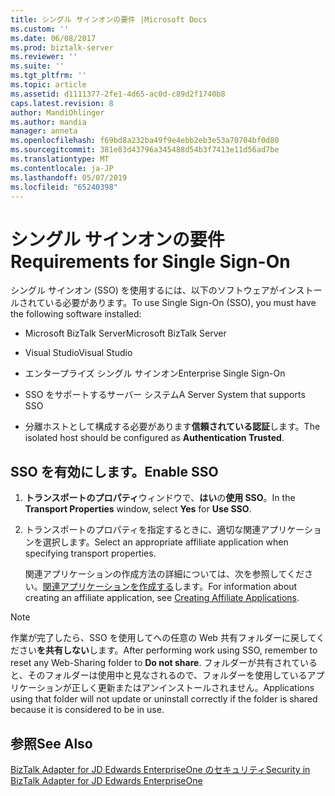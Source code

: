 ```yaml
---
title: シングル サインオンの要件 |Microsoft Docs
ms.custom: ''
ms.date: 06/08/2017
ms.prod: biztalk-server
ms.reviewer: ''
ms.suite: ''
ms.tgt_pltfrm: ''
ms.topic: article
ms.assetid: d1111377-2fe1-4d65-ac0d-c89d2f1740b8
caps.latest.revision: 8
author: MandiOhlinger
ms.author: mandia
manager: anneta
ms.openlocfilehash: f69bd8a232ba49f9e4ebb2eb3e53a70704bf0d80
ms.sourcegitcommit: 381e83d43796a345488d54b3f7413e11d56ad7be
ms.translationtype: MT
ms.contentlocale: ja-JP
ms.lasthandoff: 05/07/2019
ms.locfileid: "65240398"
---
```

# <a name="requirements-for-single-sign-on"></a><span data-ttu-id="a6b87-102">シングル サインオンの要件</span><span class="sxs-lookup"><span data-stu-id="a6b87-102">Requirements for Single Sign-On</span></span>
<span data-ttu-id="a6b87-103">シングル サインオン (SSO) を使用するには、以下のソフトウェアがインストールされている必要があります。</span><span class="sxs-lookup"><span data-stu-id="a6b87-103">To use Single Sign-On (SSO), you must have the following software installed:</span></span>  
  
-   <span data-ttu-id="a6b87-104">Microsoft BizTalk Server</span><span class="sxs-lookup"><span data-stu-id="a6b87-104">Microsoft BizTalk Server</span></span>
  
-   <span data-ttu-id="a6b87-105">Visual Studio</span><span class="sxs-lookup"><span data-stu-id="a6b87-105">Visual Studio</span></span>  
  
-   <span data-ttu-id="a6b87-106">エンタープライズ シングル サインオン</span><span class="sxs-lookup"><span data-stu-id="a6b87-106">Enterprise Single Sign-On</span></span>  
  
-   <span data-ttu-id="a6b87-107">SSO をサポートするサーバー システム</span><span class="sxs-lookup"><span data-stu-id="a6b87-107">A Server System that supports SSO</span></span>  
  
-   <span data-ttu-id="a6b87-108">分離ホストとして構成する必要があります**信頼されている認証**します。</span><span class="sxs-lookup"><span data-stu-id="a6b87-108">The isolated host should be configured as **Authentication Trusted**.</span></span>  
  
## <a name="enable-sso"></a><span data-ttu-id="a6b87-109">SSO を有効にします。</span><span class="sxs-lookup"><span data-stu-id="a6b87-109">Enable SSO</span></span>  
  
1. <span data-ttu-id="a6b87-110">**トランスポートのプロパティ**ウィンドウで、**はい**の**使用 SSO**。</span><span class="sxs-lookup"><span data-stu-id="a6b87-110">In the **Transport Properties** window, select **Yes** for **Use SSO**.</span></span>  
  
2. <span data-ttu-id="a6b87-111">トランスポートのプロパティを指定するときに、適切な関連アプリケーションを選択します。</span><span class="sxs-lookup"><span data-stu-id="a6b87-111">Select an appropriate affiliate application when specifying transport properties.</span></span>  
  
   <span data-ttu-id="a6b87-112">関連アプリケーションの作成方法の詳細については、次を参照してください。[関連アプリケーションを作成する](../core/creating-affiliate-applications4.md)します。</span><span class="sxs-lookup"><span data-stu-id="a6b87-112">For information about creating an affiliate application, see [Creating Affiliate Applications](../core/creating-affiliate-applications4.md).</span></span>  
  
> [!NOTE]
>  <span data-ttu-id="a6b87-113">作業が完了したら、SSO を使用してへの任意の Web 共有フォルダーに戻してください**を共有しない**します。</span><span class="sxs-lookup"><span data-stu-id="a6b87-113">After performing work using SSO, remember to reset any Web-Sharing folder to **Do not share**.</span></span> <span data-ttu-id="a6b87-114">フォルダーが共有されていると、そのフォルダーは使用中と見なされるので、フォルダーを使用しているアプリケーションが正しく更新またはアンインストールされません。</span><span class="sxs-lookup"><span data-stu-id="a6b87-114">Applications using that folder will not update or uninstall correctly if the folder is shared because it is considered to be in use.</span></span>  
  
## <a name="see-also"></a><span data-ttu-id="a6b87-115">参照</span><span class="sxs-lookup"><span data-stu-id="a6b87-115">See Also</span></span>  
 [<span data-ttu-id="a6b87-116">BizTalk Adapter for JD Edwards EnterpriseOne のセキュリティ</span><span class="sxs-lookup"><span data-stu-id="a6b87-116">Security in BizTalk Adapter for JD Edwards EnterpriseOne</span></span>](../core/security-in-biztalk-adapter-for-jd-edwards-enterpriseone.md)